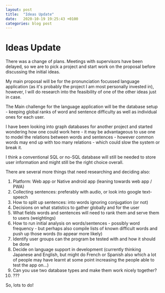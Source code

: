 ```yaml
---
layout: post
title:  "Ideas Update"
date:   2020-10-19 19:25:43 +0100
categories: blog post
---
```


# Ideas Update

There was a change of plans. Meetings with supervisors have been delayed, so we are to pick a project and start work on the proposal before discussing the initial ideas.

My main proposal will be for the pronunciation focussed language application (as it's probably the project I am most personally invested in), however, I will do research into the feasibility of one of the other ideas just in case.

The Main challenge for the language application will be the database setup - keeping global ranks of word  and sentence difficulty as well as individual ones for each user.

I have been looking into graph databases for another project and started wondering how one could work here - it may be advantageous to use one to model the relations between words and sentences - however common words may end up with too many relations - which could slow the system or break it.

I think a conventional SQL or no-SQL database will still be needed to store user information and might still be the right choice overall.

There are several more things that need researching and deciding also:

1. Platform: Web app or Native android app (leaning towards web app / PWA)
2. Collecting sentences: preferably with audio, or look into google text-speech
3. How to split up sentences: into words ignoring conjugation (or not)
4. Decisions on what statistics to gather globally and for the user
5. What fields words and sentences will need to rank them and serve them to users (weightings)
6. How to run initial analysis on words/sentences - possibly word frequency - but perhaps also compile lists of known difficult words and push up those words (to appear more likely)
7. Identify user groups can the program be tested with and how it should be done
8. Decide on language support in development (currently thinking Japanese and English, but might do French or Spanish also which a lot of people may have learnt at some point increasing the people able to test the app on...)
9. Can you use two database types and make them work nicely together?
10. ???

So, lots to do!